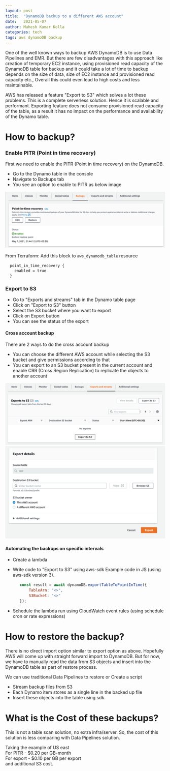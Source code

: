 ```yaml
---
layout: post
title:  "DynamoDB backup to a different AWS account"
date:   2021-05-07
author: Mahesh Kumar Kolla
categories: tech
tags: aws dynamoDB backup
---
```


One of the well known ways to backup AWS DynamoDB is to use Data Pipelines and EMR. 
But there are few disadvantages with this approach like creation of temporary EC2 instance, 
using provisioned read capacity of the DynamoDB table for backup and it could take a lot of time to backup 
depends on the size of data, size of EC2 instance and provisioned read capacity etc., 
Overall this could even lead to high costs and less maintainable.

 
AWS has released a feature "Export to S3" which solves a lot these problems. 
This is a complete serverless solution. Hence it is scalable and performant. 
Exporting feature does not consume provisioned read capacity of the table, as a result it has no impact on the performance and availability of the Dynamo table.

# How to backup?

### Enable PITR (Point in time recovery)

First we need to enable the PITR (Point in time recovery) on the DynamoDB.
- Go to the Dynamo table in the console
- Navigate to Backups tab
- You see an option to enable to PITR as below image 

<img src="/assets/tech/dynamo-backup/pitr.png">

From Terraform: Add this block to `aws_dynamodb_table` resource  
```hcl-terraform
  point_in_time_recovery {
    enabled = true
  }
```


### Export to S3

- Go to "Exports and streams" tab in the Dynamo table page
- Click on "Export to S3" button
- Select the S3 bucket where you want to export
- Click on Export button 
- You can see the status of the export 

#### Cross account backup

There are 2 ways to do the cross account backup
- You can choose the different AWS account while selecting the S3 bucket and give permissions according to that
- You can export to an S3 bucket present in the current account and enable CRR (Cross Region Replication) to replicate the objects to another account

<img src="/assets/tech/dynamo-backup/export.png">

<img src="/assets/tech/dynamo-backup/export-page.png">


#### Automating the backups on specific intervals
- Create a lambda 
- Write code to "Export to S3" using aws-sdk
  Example code in JS (using aws-sdk version 3). 
   ```javascript
      const result = await dynamoDB.exportTableToPointInTime({ 
          TableArn: "<>", 
          S3Bucket: "<>" 
      }); 
   ``` 
   
- Schedule the lambda run using CloudWatch event rules (using schedule cron or rate expressions)



# How to restore the backup?

There is no direct import option similar to export option as above. 
Hopefully AWS will come up with straight forward import to DynamoDB. 
But for now, we have to manually read the data from S3 objects and insert into the DynamoDB table as part of restore process.

We can use traditional Data Pipelines to restore or Create a script

- Stream backup files from S3   
- Each Dynamo item stores as a single line in the backed up file 
- Insert these objects into the table using sdk.


 
# What is the Cost of these backups?

This is not a table scan solution, no extra infra/server. 
So, the cost of this solution is less comparing with Data Pipelines solution.

Taking the example of US east            
For PITR    - $0.20 per GB-month          
For export  - $0.10 per GB per export             
and additional S3 cost.   


